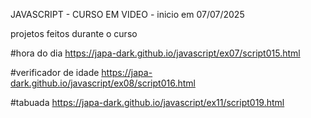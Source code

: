 JAVASCRIPT - CURSO EM VIDEO - inicio em 07/07/2025

projetos feitos durante o curso 

#hora do dia
https://japa-dark.github.io/javascript/ex07/script015.html

#verificador de idade
https://japa-dark.github.io/javascript/ex08/script016.html

#tabuada
https://japa-dark.github.io/javascript/ex11/script019.html
